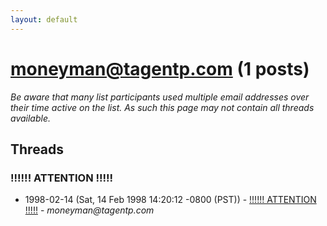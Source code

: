 ```yaml
---
layout: default
---
```


# moneyman@tagentp.com (1 posts)

_Be aware that many list participants used multiple email addresses over their time active on the list. As such this page may not contain all threads available._

## Threads

### !!!!!! ATTENTION !!!!!
+ 1998-02-14 (Sat, 14 Feb 1998 14:20:12 -0800 (PST)) - [!!!!!! ATTENTION !!!!!](/archive/1998/02/bb5d7a3b60d47f27c0deaa39a690be05132f0cca84c8986e086dd78e9ce3acb1) - _moneyman@tagentp.com_

